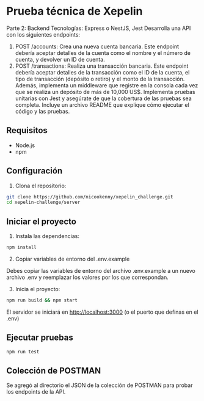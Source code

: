 <!-- @format -->

# Prueba técnica de Xepelin

Parte 2: Backend
Tecnologías: Express o NestJS, Jest
Desarrolla una API con los siguientes endpoints:

1. POST /accounts: Crea una nueva cuenta bancaria. Este endpoint debería aceptar
   detalles de la cuenta como el nombre y el número de cuenta, y devolver un ID de
   cuenta.
2. POST /transactions: Realiza una transacción bancaria. Este endpoint debería
   aceptar detalles de la transacción como el ID de la cuenta, el tipo de transacción
   (depósito o retiro) y el monto de la transacción.
   Además, implementa un middleware que registre en la consola cada vez que se realiza un
   depósito de más de 10,000 US$.
   Implementa pruebas unitarias con Jest y asegúrate de que la cobertura de las pruebas sea
   completa. Incluye un archivo README que explique cómo ejecutar el código y las pruebas.

## Requisitos

- Node.js
- npm

## Configuración

1. Clona el repositorio:

```bash
git clone https://github.com/nicookenny/xepelin_challenge.git
cd xepelin-challenge/server
```

## Iniciar el proyecto

1. Instala las dependencias:

```bash
npm install
```

2. Copiar variables de entorno del .env.example

Debes copiar las variables de entorno del archivo .env.example a un nuevo archivo .env y reemplazar los valores por los que correspondan.

3. Inicia el proyecto:

```bash
npm run build && npm start
```

El servidor se iniciará en [http://localhost:3000](http://localhost:3000) (o el puerto que definas en el .env)

## Ejecutar pruebas

```bash
npm run test
```

## Colección de POSTMAN

Se agregó al directorio el JSON de la colección de POSTMAN para probar los endpoints de la API.

<!-- server/Xepelin Challenge.postman_collection.json -->
